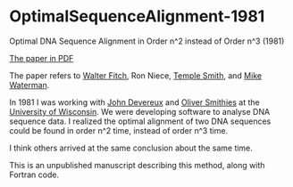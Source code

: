 # OptimalSequenceAlignment-1981
Optimal DNA Sequence Alignment in Order n^2 instead of Order n^3 (1981)

[The paper in PDF](https://github.com/PaulHaeberli/OptimalSequenceAlignment-1981/blob/main/OptimalSequenceAlignment_1981.pdf)

The paper refers to [Walter Fitch](https://en.wikipedia.org/wiki/Walter_M._Fitch), Ron Niece, [Temple Smith](https://en.wikipedia.org/wiki/Temple_F._Smith), and [Mike Waterman](https://en.wikipedia.org/wiki/Michael_Waterman).

In 1981 I was working with [John Devereux](https://search.library.wisc.edu/digital/AQJKMSRSDFDTNP8Q) and [Oliver Smithies](https://en.wikipedia.org/wiki/Oliver_Smithies) at the [University of Wisconsin](https://www.wisc.edu/). We were
developing software to analyse DNA sequence data. I realized the optimal alignment of two DNA sequences
could be found in order n^2 time, instead of order n^3 time.

I think others arrived at the same conclusion about the same time.

This is an unpublished manuscript describing this method, along with Fortran code.
